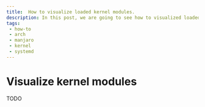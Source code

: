 ```yaml
---
title:  How to visualize loaded kernel modules.
description: In this post, we are going to see how to visualized loaded linux kernel modules. 
tags: 
 - how-to
 - arch
 - manjaro
 - kernel
 - systemd
---
```


# Visualize kernel modules

TODO